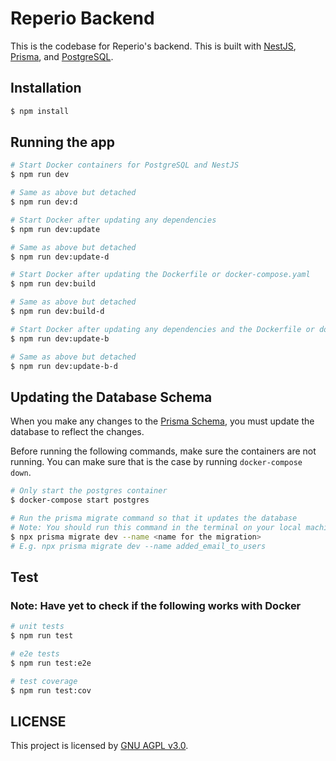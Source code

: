 # Reperio Backend

This is the codebase for Reperio's backend. This is built with [NestJS](https://docs.nestjs.com/), [Prisma](https://www.prisma.io/docs), and [PostgreSQL](https://www.postgresql.org/docs/).

## Installation

```bash
$ npm install
```

## Running the app

```bash
# Start Docker containers for PostgreSQL and NestJS
$ npm run dev

# Same as above but detached
$ npm run dev:d

# Start Docker after updating any dependencies
$ npm run dev:update

# Same as above but detached
$ npm run dev:update-d

# Start Docker after updating the Dockerfile or docker-compose.yaml
$ npm run dev:build

# Same as above but detached
$ npm run dev:build-d

# Start Docker after updating any dependencies and the Dockerfile or docker-compose.yaml
$ npm run dev:update-b

# Same as above but detached
$ npm run dev:update-b-d

```

## Updating the Database Schema

When you make any changes to the [Prisma Schema](./src/database/schema.prisma), you must update the database to reflect the changes.

Before running the following commands, make sure the containers are not running. You can make sure that is the case by running `docker-compose down`.

```bash
# Only start the postgres container
$ docker-compose start postgres

# Run the prisma migrate command so that it updates the database
# Note: You should run this command in the terminal on your local machine, not in the docker instance
$ npx prisma migrate dev --name <name for the migration>
# E.g. npx prisma migrate dev --name added_email_to_users
```

## Test

### Note: Have yet to check if the following works with Docker

```bash
# unit tests
$ npm run test

# e2e tests
$ npm run test:e2e

# test coverage
$ npm run test:cov
```

## LICENSE

This project is licensed by [GNU AGPL v3.0](LICENSE).
